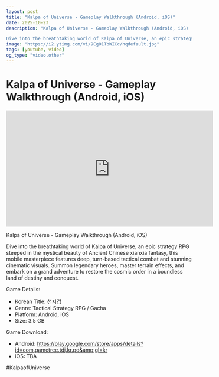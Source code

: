 ```yaml
---
layout: post
title: "Kalpa of Universe - Gameplay Walkthrough (Android, iOS)"
date: 2025-10-23
description: "Kalpa of Universe - Gameplay Walkthrough (Android, iOS)

Dive into the breathtaking world of Kalpa of Universe, an epic strategy RPG steeped in the myst..."
image: "https://i2.ytimg.com/vi/9Cg01TbWICc/hqdefault.jpg"
tags: [youtube, video]
og_type: "video.other"
---
```


<script type="application/ld+json">
{
  "@context": "http://schema.org",
  "@type": "VideoObject",
  "name": "Kalpa of Universe - Gameplay Walkthrough (Android, iOS)",
  "description": "Kalpa of Universe - Gameplay Walkthrough (Android, iOS)\n\nDive into the breathtaking world of Kalpa of Universe, an epic strategy RPG steeped in the mystical beauty of Ancient Chinese xianxia fantasy, this mobile masterpiece features deep, turn-based tactical combat and stunning cinematic visuals. Summon legendary heroes, master terrain effects, and embark on a grand adventure to restore the cosmic order in a boundless land of destiny and conquest.\n\nGame Details:\n\n- Korean Title: \ucc9c\uc9c0\uac81\n- Genre: Tactical Strategy RPG / Gacha\n- Platform: Android, iOS\n- Size: 3.5 GB\n\nGame Download:\n\n- Android: https://play.google.com/store/apps/details?id=com.gametree.tdj.kr.pd&amp;gl=kr\n- iOS: TBA\n\n#KalpaofUniverse",
  "thumbnailUrl": "https://i2.ytimg.com/vi/9Cg01TbWICc/hqdefault.jpg",
  "uploadDate": "2025-10-23T21:00:23",
  "embedUrl": "https://www.youtube.com/embed/9Cg01TbWICc",
  "publisher": {
    "@type": "Person",
    "name": "Celo Zaga"
  },
  "mainEntityOfPage": {
    "@type": "WebPage",
    "@id": "https://celozaga.github.io/2025/10/23/kalpa-of-universe---gameplay-walkthrough-(android,-ios)-9Cg01TbWICc.html"
  },
  "duration": "PT0M0S"
}
</script>

<script type="application/ld+json">
{
  "@context": "http://schema.org",
  "@type": "BlogPosting",
  "headline": "Kalpa of Universe - Gameplay Walkthrough (Android, iOS)",
  "image": "https://i2.ytimg.com/vi/9Cg01TbWICc/hqdefault.jpg",
  "publisher": {
    "@type": "Person",
    "name": "Celo Zaga"
  },
  "url": "https://celozaga.github.io/2025/10/23/kalpa-of-universe---gameplay-walkthrough-(android,-ios)-9Cg01TbWICc.html",
  "datePublished": "2025-10-23T21:00:23",
  "dateCreated": "2025-10-23T21:00:23",
  "dateModified": "2025-10-23T21:00:23",
  "description": "Kalpa of Universe - Gameplay Walkthrough (Android, iOS)\n\nDive into the breathtaking world of Kalpa of Universe, an epic strategy RPG steeped in the myst...",
  "author": {
    "@type": "Person",
    "name": "Celo Zaga"
  },
  "mainEntityOfPage": {
    "@type": "WebPage",
    "@id": "https://celozaga.github.io/2025/10/23/kalpa-of-universe---gameplay-walkthrough-(android,-ios)-9Cg01TbWICc.html"
  }
}
</script>

<h1 class="youtube-post-title">Kalpa of Universe - Gameplay Walkthrough (Android, iOS)</h1>

<iframe width="560" height="315" src="https://www.youtube.com/embed/9Cg01TbWICc" class="youtube-post-embed" frameborder="0" allowfullscreen></iframe>

<p class="youtube-post-description">Kalpa of Universe - Gameplay Walkthrough (Android, iOS)

Dive into the breathtaking world of Kalpa of Universe, an epic strategy RPG steeped in the mystical beauty of Ancient Chinese xianxia fantasy, this mobile masterpiece features deep, turn-based tactical combat and stunning cinematic visuals. Summon legendary heroes, master terrain effects, and embark on a grand adventure to restore the cosmic order in a boundless land of destiny and conquest.

Game Details:

- Korean Title: 천지겁
- Genre: Tactical Strategy RPG / Gacha
- Platform: Android, iOS
- Size: 3.5 GB

Game Download:

- Android: https://play.google.com/store/apps/details?id=com.gametree.tdj.kr.pd&amp;gl=kr
- iOS: TBA

#KalpaofUniverse</p>
